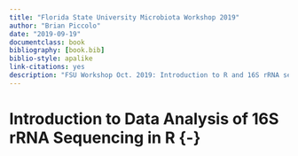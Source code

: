 ```yaml
--- 
title: "Florida State University Microbiota Workshop 2019"
author: "Brian Piccolo"
date: "2019-09-19"
documentclass: book
bibliography: [book.bib]
biblio-style: apalike
link-citations: yes
description: "FSU Workshop Oct. 2019: Introduction to R and 16S rRNA sequencing data analysis in R."
---
```



# Introduction to Data Analysis of 16S rRNA Sequencing in R {-}




